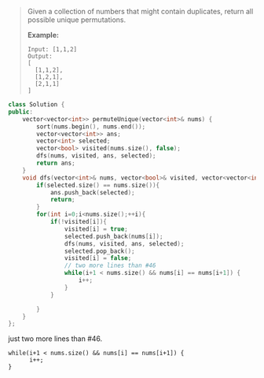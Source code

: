 > Given a collection of numbers that might contain duplicates, return all possible unique permutations.
> 
> **Example:**
> 
> ```
> Input: [1,1,2]
> Output:
> [
>   [1,1,2],
>   [1,2,1],
>   [2,1,1]
> ]
> ```

```cpp
class Solution {
public:
    vector<vector<int>> permuteUnique(vector<int>& nums) {
        sort(nums.begin(), nums.end());
        vector<vector<int>> ans;
        vector<int> selected;
        vector<bool> visited(nums.size(), false);
        dfs(nums, visited, ans, selected);
        return ans;
    }
    void dfs(vector<int>& nums, vector<bool>& visited, vector<vector<int>>& ans, vector<int>& selected){
        if(selected.size() == nums.size()){
            ans.push_back(selected);
            return;
        }
        for(int i=0;i<nums.size();++i){
            if(!visited[i]){
                visited[i] = true;
                selected.push_back(nums[i]);
                dfs(nums, visited, ans, selected);
                selected.pop_back();
                visited[i] = false;
                // two more lines than #46
                while(i+1 < nums.size() && nums[i] == nums[i+1]) {
                    i++;
                }
            }

        }
    }
};
```

just two more lines than #46.

```
while(i+1 < nums.size() && nums[i] == nums[i+1]) {
      i++;
}
```


